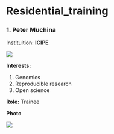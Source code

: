 # Residential_training

### 1. Peter Muchina
Instituition: **ICIPE**

![](https://i1.wp.com/bioinnovate-africa.org/wp-content/uploads/2019/06/icipe_logo.jpg?resize=1400%2C9999&ssl=1)

**Interests:** 
1. Genomics
1. Reproducible research
1. Open science


**Role:** Trainee

**Photo**

![](https://avatars3.githubusercontent.com/u/55382520?s=400&u=a83095892610e0ad5e2f721128c91e06e9f92549&v=4)
